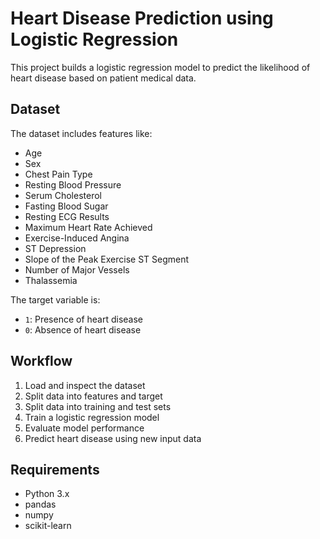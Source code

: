 # Heart Disease Prediction using Logistic Regression

This project builds a logistic regression model to predict the likelihood of heart disease based on patient medical data.

## Dataset

The dataset includes features like:

- Age  
- Sex  
- Chest Pain Type  
- Resting Blood Pressure  
- Serum Cholesterol  
- Fasting Blood Sugar  
- Resting ECG Results  
- Maximum Heart Rate Achieved  
- Exercise-Induced Angina  
- ST Depression  
- Slope of the Peak Exercise ST Segment  
- Number of Major Vessels  
- Thalassemia  

The target variable is:
- `1`: Presence of heart disease  
- `0`: Absence of heart disease

## Workflow

1. Load and inspect the dataset  
2. Split data into features and target  
3. Split data into training and test sets  
4. Train a logistic regression model  
5. Evaluate model performance  
6. Predict heart disease using new input data

## Requirements

- Python 3.x  
- pandas  
- numpy  
- scikit-learn  
